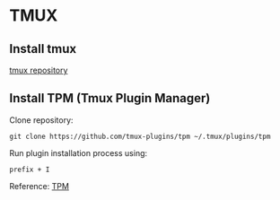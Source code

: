 # TMUX

## Install tmux
[tmux repository](https://tmux.github.io/)

## Install TPM (Tmux Plugin Manager)

Clone repository:


`git clone https://github.com/tmux-plugins/tpm ~/.tmux/plugins/tpm`


Run plugin installation process using:


`prefix + I`



Reference: [TPM](https://github.com/tmux-plugins/tpm)

